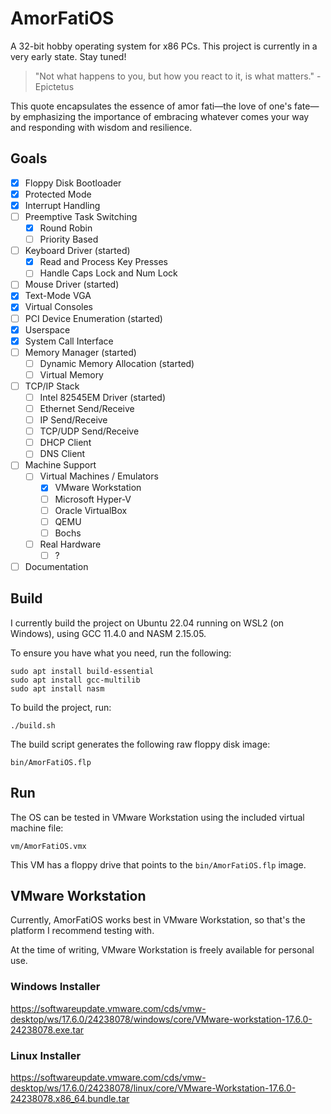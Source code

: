 # AmorFatiOS

A 32-bit hobby operating system for x86 PCs. This project is currently in a very
early state. Stay tuned!

> "Not what happens to you, but how you react to it, is what matters."
> -Epictetus

This quote encapsulates the essence of amor fati—the love of one's fate—by
emphasizing the importance of embracing whatever comes your way and responding
with wisdom and resilience.

## Goals

- [x] Floppy Disk Bootloader
- [x] Protected Mode
- [x] Interrupt Handling
- [ ] Preemptive Task Switching
  - [x] Round Robin
  - [ ] Priority Based
- [ ] Keyboard Driver (started)
  - [x] Read and Process Key Presses
  - [ ] Handle Caps Lock and Num Lock
- [ ] Mouse Driver (started)
- [x] Text-Mode VGA
- [x] Virtual Consoles
- [ ] PCI Device Enumeration (started)
- [x] Userspace
- [x] System Call Interface
- [ ] Memory Manager (started)
  - [ ] Dynamic Memory Allocation (started)
  - [ ] Virtual Memory
- [ ] TCP/IP Stack
  - [ ] Intel 82545EM Driver (started)
  - [ ] Ethernet Send/Receive
  - [ ] IP Send/Receive
  - [ ] TCP/UDP Send/Receive
  - [ ] DHCP Client
  - [ ] DNS Client
- [ ] Machine Support
  - [ ] Virtual Machines / Emulators
    - [x] VMware Workstation
    - [ ] Microsoft Hyper-V
    - [ ] Oracle VirtualBox
    - [ ] QEMU
    - [ ] Bochs
  - [ ] Real Hardware
    - [ ] ?
- [ ] Documentation

## Build

I currently build the project on Ubuntu 22.04 running on WSL2 (on Windows),
using GCC 11.4.0 and NASM 2.15.05.

To ensure you have what you need, run the following:

```
sudo apt install build-essential
sudo apt install gcc-multilib
sudo apt install nasm
```

To build the project, run:

```
./build.sh
```

The build script generates the following raw floppy disk image:

```
bin/AmorFatiOS.flp
```

## Run

The OS can be tested in VMware Workstation using the included virtual machine file:

```
vm/AmorFatiOS.vmx
```

This VM has a floppy drive that points to the `bin/AmorFatiOS.flp` image.

## VMware Workstation

Currently, AmorFatiOS works best in VMware Workstation, so that's the platform I recommend testing with.

At the time of writing, VMware Workstation is freely available for personal use.

### Windows Installer
https://softwareupdate.vmware.com/cds/vmw-desktop/ws/17.6.0/24238078/windows/core/VMware-workstation-17.6.0-24238078.exe.tar

### Linux Installer
https://softwareupdate.vmware.com/cds/vmw-desktop/ws/17.6.0/24238078/linux/core/VMware-Workstation-17.6.0-24238078.x86_64.bundle.tar
